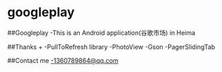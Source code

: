 # googleplay
##Googleplay
-This is an Android application(谷歌市场) in Heima

##Thanks
+
-PullToRefresh library
-PhotoView 
-Gson 
-PagerSlidingTab

##Contact me
-1360789864@qq.com
